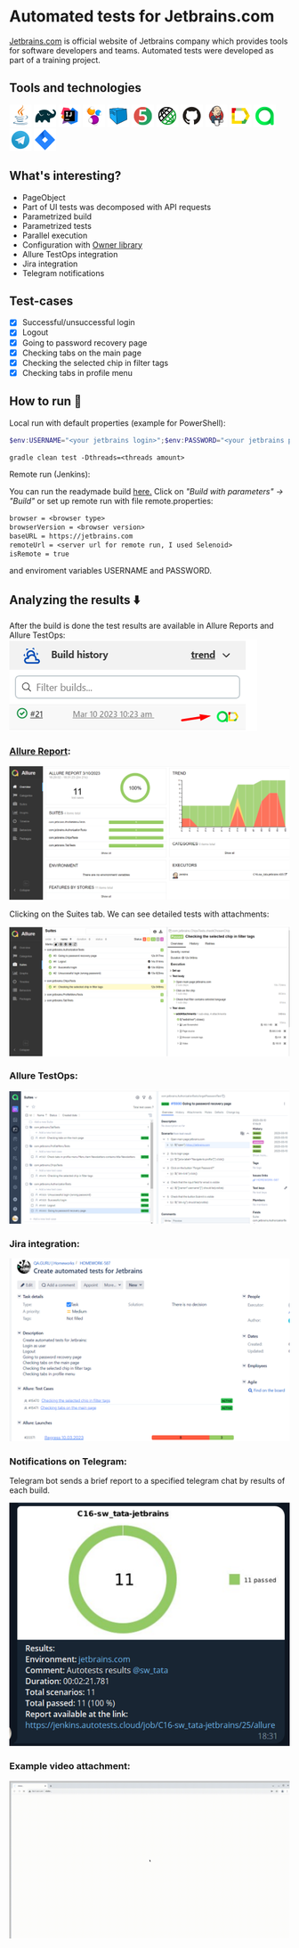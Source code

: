 # Automated tests for Jetbrains.com
[Jetbrains.com](https://www.jetbrains.com/) is official website of Jetbrains company which provides tools for software developers and teams. Automated tests were developed as part of a training project.  

## Tools and technologies

![This is an image](icons/Java.png)
![This is an image](icons/Gradle.png)
![This is an image](icons/Intelij_IDEA.png)
![This is an image](icons/Selenide.png)
![This is an image](icons/Selenoid.png)
![This is an image](icons/JUnit5.png)
![This is an image](icons/Rest-Assured.png)
![This is an image](icons/Github.png)
![This is an image](icons/Jenkins.png)
![This is an image](icons/Allure_Report.png)
![This is an image](icons/AllureTestOps.png)
![This is an image](icons/Telegram.png)
![This is an image](icons/Jira.png)

## What's interesting?
* PageObject
* Part of UI tests was decomposed with API requests
* Parametrized build
* Parametrized tests
* Parallel execution
* Configuration with [Owner library](https://github.com/matteobaccan/owner)  
* Allure TestOps integration
* Jira integration
* Telegram notifications

## Test-cases
- [x] Successful/unsuccessful login
- [x] Logout
- [x] Going to password recovery page
- [x] Checking tabs on the main page
- [x] Checking the selected chip in filter tags
- [x] Checking tabs in profile menu

## How to run :runner:
Local run with default properties (example for PowerShell):

```powershell
$env:USERNAME="<your jetbrains login>";$env:PASSWORD="<your jetbrains password>"
```

```gradle clean test -Dthreads=<threads amount>```

Remote run (Jenkins):

You can run the readymade build [here.](https://jenkins.autotests.cloud/job/C16-sw_tata-jetbrains/) Click on _"Build with parameters" -> "Build"_
or set up remote run with file remote.properties:

```browserSize = <browser window size>
browser = <browser type>
browserVersion = <browser version>
baseURL = https://jetbrains.com
remoteUrl = <server url for remote run, I used Selenoid>
isRemote = true
```
and enviroment variables USERNAME and PASSWORD.

## Analyzing the results :arrow_down:
After the build is done the test results are available in Allure Reports and Allure TestOps:
![This is an image](media/jenkins1.png)

### [Allure Report](https://jenkins.autotests.cloud/job/C16-sw_tata-jetbrains/26/allure/):

![This is an image](media/allurereport.png)

Clicking on the Suites tab. We can see detailed tests with attachments:

![This is an image](media/allurereport2.png)

### Allure TestOps:

![This is an image](media/testops.png)

### Jira integration:

![This is an image](media/jira.png)   

### Notifications on Telegram:   
Telegram bot sends a brief report to a specified telegram chat by results of each build.   

![This is an image](media/telegram.png)                                                                 

### Example video attachment:

![video](media/videotest.gif)

